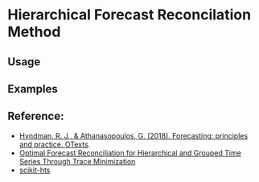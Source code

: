 # Hierarchical Forecast Reconcilation Method 

## Usage

## Examples

## Reference:
* [Hyndman, R. J., & Athanasopoulos, G. (2018). Forecasting: principles and practice. OTexts](https://otexts.com/fpp2/).
* [Optimal Forecast Reconciliation for Hierarchical and Grouped Time
    Series Through Trace Minimization](https://robjhyndman.com/papers/MinT.pdf)
* [scikit-hts](https://github.com/jingw2/scikit-hts/blob/master/hts/functions.py)
